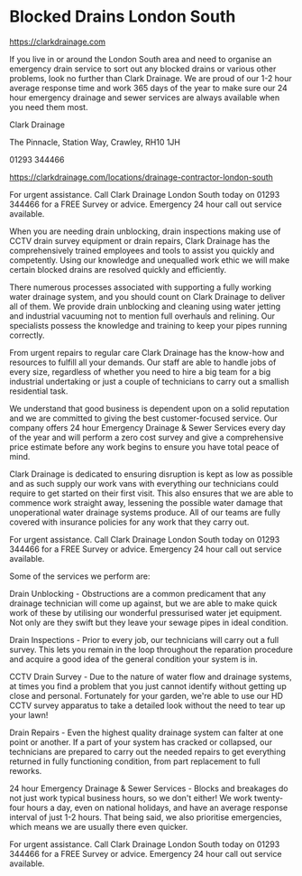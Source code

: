 # Blocked Drains London South

https://clarkdrainage.com

If you live in or around the London South area and need to organise an emergency drain service to sort out any blocked drains or various other problems, look no further than Clark Drainage. We are proud of our 1-2 hour average response time and work 365 days of the year to make sure our 24 hour emergency drainage and sewer services are always available when you need them most.

Clark Drainage

The Pinnacle, Station Way, Crawley, RH10 1JH

01293 344466

https://clarkdrainage.com/locations/drainage-contractor-london-south

For urgent assistance. Call Clark Drainage London South today on 01293 344466 for a FREE Survey or advice. Emergency 24 hour call out service available.

When you are needing drain unblocking, drain inspections making use of CCTV drain survey equipment or drain repairs, Clark Drainage has the comprehensively trained employees and tools to assist you quickly and competently. Using our knowledge and unequalled work ethic we will make certain blocked drains are resolved quickly and efficiently.

There numerous processes associated with supporting a fully working water drainage system, and you should count on Clark Drainage to deliver all of them. We provide drain unblocking and cleaning using water jetting and industrial vacuuming not to mention full overhauls and relining. Our specialists possess the knowledge and training to keep your pipes running correctly.

From urgent repairs to regular care Clark Drainage has the know-how and resources to fulfill all your demands. Our staff are able to handle jobs of every size, regardless of whether you need to hire a big team for a big industrial undertaking or just a couple of technicians to carry out a smallish residential task.

We understand that good business is dependent upon on a solid reputation and we are committed to giving the best customer-focused service. Our company offers 24 hour Emergency Drainage & Sewer Services every day of the year and will perform a zero cost survey and give a comprehensive price estimate before any work begins to ensure you have total peace of mind.

Clark Drainage is dedicated to ensuring disruption is kept as low as possible and as such supply our work vans with everything our technicians could require to get started on their first visit. This also ensures that we are able to commence work straight away, lessening the possible water damage that unoperational water drainage systems produce. All of our teams are fully covered with insurance policies for any work that they carry out.

For urgent assistance. Call Clark Drainage London South today on 01293 344466 for a FREE Survey or advice. Emergency 24 hour call out service available.

Some of the services we perform are:

Drain Unblocking - Obstructions are a common predicament that any drainage technician will come up against, but we are able to make quick work of these by utilising our wonderful pressurised water jet equipment. Not only are they swift but they leave your sewage pipes in ideal condition.

Drain Inspections - Prior to every job, our technicians will carry out a full survey. This lets you remain in the loop throughout the reparation procedure and acquire a good idea of the general condition your system is in.

CCTV Drain Survey - Due to the nature of water flow and drainage systems, at times you find a problem that you just cannot identify without getting up close and personal. Fortunately for your garden, we're able to use our HD CCTV survey apparatus to take a detailed look without the need to tear up your lawn!

Drain Repairs - Even the highest quality drainage system can falter at one point or another. If a part of your system has cracked or collapsed, our technicians are prepared to carry out the needed repairs to get everything returned in fully functioning condition, from part replacement to full reworks.

24 hour Emergency Drainage & Sewer Services - Blocks and breakages do not just work typical business hours, so we don't either! We work twenty-four hours a day, even on national holidays, and have an average response interval of just 1-2 hours. That being said, we also prioritise emergencies, which means we are usually there even quicker.

For urgent assistance. Call Clark Drainage London South today on 01293 344466 for a FREE Survey or advice. Emergency 24 hour call out service available.
